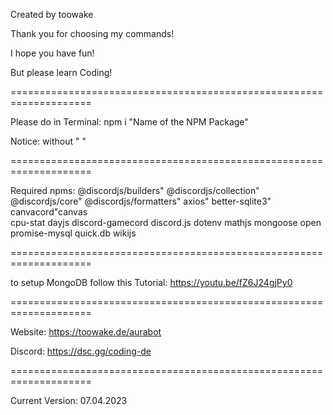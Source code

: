 Created by toowake

Thank you for choosing my commands!

I hope you have fun!

But please learn Coding!

====================================================================

Please do in Terminal:
npm i "Name of the NPM Package"

Notice: without " "

====================================================================

Required npms:
@discordjs/builders"
@discordjs/collection"
@discordjs/core"
@discordjs/formatters"
axios"
better-sqlite3"
canvacord"canvas   
cpu-stat
dayjs
discord-gamecord
discord.js
dotenv
mathjs
mongoose
open
promise-mysql
quick.db
wikijs

====================================================================

to setup MongoDB follow this Tutorial: https://youtu.be/fZ6J24gjPy0

====================================================================

Website: https://toowake.de/aurabot

Discord: https://dsc.gg/coding-de

====================================================================

Current Version: 07.04.2023
